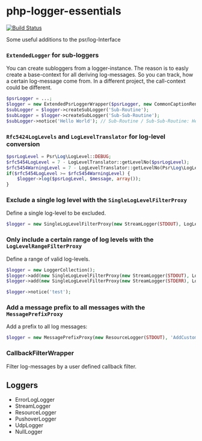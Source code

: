 php-logger-essentials
=====================
[![Build Status](https://travis-ci.org/rkrx/php-logger-essentials.svg?branch=master)](https://travis-ci.org/rkrx/php-logger-essentials)

Some useful additions to the psr/log-Interface

### `ExtendedLogger` for sub-loggers
You can create subloggers from a logger-instance. The reason is to easly create a base-context for all deriving log-messages. So you can track, how a certain log-message come from. In a different project, the call-context could be different.

```PHP
$psrLogger = ...;
$logger = new ExtendedPsrLoggerWrapper($psrLogger, new CommonCaptionRenderer());
$subLogger = $logger->createSubLogger('Sub-Routine');
$subLogger = $logger->createSubLogger('Sub-Sub-Routine');
$subLogger->notice('Hello World'); // Sub-Routine / Sub-Sub-Routine: Hello World
```

### `Rfc5424LogLevels` and `LogLevelTranslator` for log-level conversion

```PHP
$psrLogLevel = Psr\Log\LogLevel::DEBUG;
$rfc5454LogLevel = 7 - LogLevelTranslator::getLevelNo($psrLogLevel);
$rfc5454WarningLevel = 7 - LogLevelTranslator::getLevelNo(Psr\Log\LogLevel::WARNING);
if($rfc5454LogLevel >= $rfc5454WarningLevel) {
	$logger->log($psrLogLevel, $message, array());
}
```

### Exclude a single log level with the `SingleLogLevelFilterProxy`
Define a single log-level to be excluded.

```PHP
$logger = new SingleLogLevelFilterProxy(new StreamLogger(STDOUT), LogLevel::DEBUG);
```

### Only include a certain range of log levels with the `LogLevelRangeFilterProxy`
Define a range of valid log-levels.

```PHP
$logger = new LoggerCollection();
$logger->add(new SingleLogLevelFilterProxy(new StreamLogger(STDOUT), LogLevel::INFO, LogLevel::ERROR));
$logger->add(new SingleLogLevelFilterProxy(new StreamLogger(STDERR), LogLevel::ERROR, LogLevel::EMERGENCY));

$logger->notice('test');
```

### Add a message prefix to all messages with the `MessagePrefixProxy`
Add a prefix to all log messages:

```PHP
$logger = new MessagePrefixProxy(new ResourceLogger(STDOUT), 'AddCustomer: ');
```

### CallbackFilterWrapper
Filter log-messages by a user defined callback filter.

## Loggers

* ErrorLogLogger
* StreamLogger
* ResourceLogger
* PushoverLogger
* UdpLogger
* NullLogger
